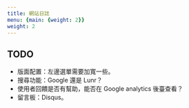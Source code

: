 ```yaml
---
title: 網站日誌
menu: {main: {weight: 2}}
weight: 2
---
```


## TODO

- 版面配置：左邊選單需要加寬一些。
- 搜尋功能：Google 還是 Lunr？
- 使用者回饋是否有幫助，能否在 Google analytics 後臺查看？
- 留言板：Disqus。